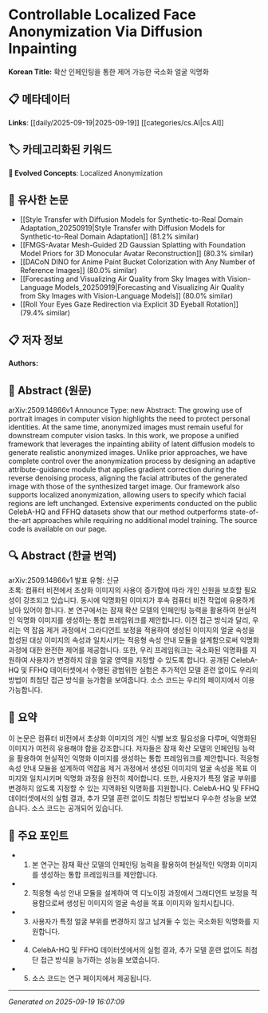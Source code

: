 
# Controllable Localized Face Anonymization Via Diffusion Inpainting

**Korean Title:** 확산 인페인팅을 통한 제어 가능한 국소화 얼굴 익명화

## 📋 메타데이터

**Links**: [[daily/2025-09-19|2025-09-19]] [[categories/cs.AI|cs.AI]]

## 🏷️ 카테고리화된 키워드
**🚀 Evolved Concepts**: Localized Anonymization

## 🔗 유사한 논문
- [[Style Transfer with Diffusion Models for Synthetic-to-Real Domain Adaptation_20250919|Style Transfer with Diffusion Models for Synthetic-to-Real Domain Adaptation]] (81.2% similar)
- [[FMGS-Avatar Mesh-Guided 2D Gaussian Splatting with Foundation Model Priors for 3D Monocular Avatar Reconstruction]] (80.3% similar)
- [[DACoN DINO for Anime Paint Bucket Colorization with Any Number of Reference Images]] (80.0% similar)
- [[Forecasting and Visualizing Air Quality from Sky Images with Vision-Language Models_20250919|Forecasting and Visualizing Air Quality from Sky Images with Vision-Language Models]] (80.0% similar)
- [[Roll Your Eyes Gaze Redirection via Explicit 3D Eyeball Rotation]] (79.4% similar)

## 📋 저자 정보

**Authors:** 

## 📄 Abstract (원문)

arXiv:2509.14866v1 Announce Type: new 
Abstract: The growing use of portrait images in computer vision highlights the need to protect personal identities. At the same time, anonymized images must remain useful for downstream computer vision tasks. In this work, we propose a unified framework that leverages the inpainting ability of latent diffusion models to generate realistic anonymized images. Unlike prior approaches, we have complete control over the anonymization process by designing an adaptive attribute-guidance module that applies gradient correction during the reverse denoising process, aligning the facial attributes of the generated image with those of the synthesized target image. Our framework also supports localized anonymization, allowing users to specify which facial regions are left unchanged. Extensive experiments conducted on the public CelebA-HQ and FFHQ datasets show that our method outperforms state-of-the-art approaches while requiring no additional model training. The source code is available on our page.

## 🔍 Abstract (한글 번역)

arXiv:2509.14866v1 발표 유형: 신규  
초록: 컴퓨터 비전에서 초상화 이미지의 사용이 증가함에 따라 개인 신원을 보호할 필요성이 강조되고 있습니다. 동시에 익명화된 이미지가 후속 컴퓨터 비전 작업에 유용하게 남아 있어야 합니다. 본 연구에서는 잠재 확산 모델의 인페인팅 능력을 활용하여 현실적인 익명화 이미지를 생성하는 통합 프레임워크를 제안합니다. 이전 접근 방식과 달리, 우리는 역 잡음 제거 과정에서 그라디언트 보정을 적용하여 생성된 이미지의 얼굴 속성을 합성된 대상 이미지의 속성과 일치시키는 적응형 속성 안내 모듈을 설계함으로써 익명화 과정에 대한 완전한 제어를 제공합니다. 또한, 우리 프레임워크는 국소화된 익명화를 지원하여 사용자가 변경하지 않을 얼굴 영역을 지정할 수 있도록 합니다. 공개된 CelebA-HQ 및 FFHQ 데이터셋에서 수행된 광범위한 실험은 추가적인 모델 훈련 없이도 우리의 방법이 최첨단 접근 방식을 능가함을 보여줍니다. 소스 코드는 우리의 페이지에서 이용 가능합니다.

## 📝 요약

이 논문은 컴퓨터 비전에서 초상화 이미지의 개인 식별 보호 필요성을 다루며, 익명화된 이미지가 여전히 유용해야 함을 강조합니다. 저자들은 잠재 확산 모델의 인페인팅 능력을 활용하여 현실적인 익명화 이미지를 생성하는 통합 프레임워크를 제안합니다. 적응형 속성 안내 모듈을 설계하여 역잡음 제거 과정에서 생성된 이미지의 얼굴 속성을 목표 이미지와 일치시키며 익명화 과정을 완전히 제어합니다. 또한, 사용자가 특정 얼굴 부위를 변경하지 않도록 지정할 수 있는 지역화된 익명화를 지원합니다. CelebA-HQ 및 FFHQ 데이터셋에서의 실험 결과, 추가 모델 훈련 없이도 최첨단 방법보다 우수한 성능을 보였습니다. 소스 코드는 공개되어 있습니다.

## 🎯 주요 포인트

- 1. 본 연구는 잠재 확산 모델의 인페인팅 능력을 활용하여 현실적인 익명화 이미지를 생성하는 통합 프레임워크를 제안합니다.

- 2. 적응형 속성 안내 모듈을 설계하여 역 디노이징 과정에서 그래디언트 보정을 적용함으로써 생성된 이미지의 얼굴 속성을 목표 이미지와 일치시킵니다.

- 3. 사용자가 특정 얼굴 부위를 변경하지 않고 남겨둘 수 있는 국소화된 익명화를 지원합니다.

- 4. CelebA-HQ 및 FFHQ 데이터셋에서의 실험 결과, 추가 모델 훈련 없이도 최첨단 접근 방식을 능가하는 성능을 보였습니다.

- 5. 소스 코드는 연구 페이지에서 제공됩니다.

---

*Generated on 2025-09-19 16:07:09*